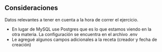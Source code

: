 ## Consideraciones

Datos relevantes a tener en cuenta a la hora de correr el ejercicio. 

- En lugar de MySQL use Postgres que es lo que estamos viendo en la otra materia. La configuración se encuentra en el archivo .env
- Le agregué algunos campos adicionales a la receta (creador y fecha de creación)

